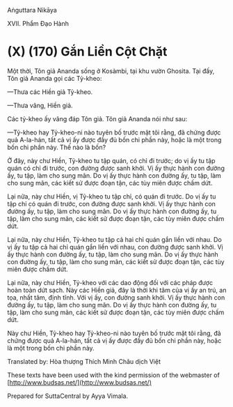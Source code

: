 Aṅguttara Nikāya

XVII. Phẩm Ðạo Hành

# (X) (170) Gắn Liền Cột Chặt

Một thời, Tôn giả Ananda sống ở Kosàmbi, tại khu vườn Ghosita. Tại đấy, Tôn giả Ananda gọi các Tỷ-kheo:

—Thưa các Hiền giả Tỷ-kheo.

—Thưa vâng, Hiền giả.

Các tỷ-kheo ấy vâng đáp Tôn giả. Tôn giả Ananda nói như sau:

—Tỷ-kheo hay Tỷ-kheo-ni nào tuyên bố trước mặt tôi rằng, đã chứng được quả A-la-hán, tất cả vị ấy được đầy đủ bốn chi phần này, hoặc là một trong bốn chi phần này. Thế nào là bốn?

Ở đây, này chư Hiền, Tỷ-kheo tu tập quán, có chỉ đi trước; do vị ấy tu tập quán có chỉ đi trước, con đường được sanh khởi. Vị ấy thực hành con đường ấy, tu tập, làm cho sung mãn. Do vị ấy thực hành con đường ấy, tu tập, làm cho sung mãn, các kiết sử được đoạn tận, các tùy miên được chấm dứt.

Lại nữa, này chư Hiền, vị Tỷ-kheo tu tập chỉ, có quán đi trước. Do vị ấy tu tập chỉ có quán đi trước, con đường được sanh khởi. Vị ấy thực hành con đường ấy, tu tập, làm cho sung mãn. Do vị ấy thực hành con đường ấy, tu tập, làm cho sung mãn, các kiết sử được đoạn tận, các tùy miên được chấm dứt.

Lại nữa, này chư Hiền, Tỷ-kheo tu tập cả hai chỉ quán gắn liền với nhau. Do vị ấy tu tập cả hai chỉ quán gắn liền với nhau, con đường được sanh khởi. Vị ấy thực hành con đường ấy, tu tập, làm cho sung mãn. Do vị ấy thực hành con đường ấy, tu tập, làm cho sung mãn, các kiết sử được đoạn tận, các tùy miên được chấm dứt.

Lại nữa, này chư Hiền, Tỷ-kheo với các dao động đối với các pháp được hoàn toàn dứt sạch. Này các Hiền giả, đây là thời khi tâm của vị ấy an trú, an tọa, nhất tâm, định tĩnh. Với vị ấy, con đường sanh khởi. Vị ấy thực hành con đường ấy, tu tập, làm cho sung mãn. Do vị ấy thực hành con đường ấy, tu tập, làm cho sung mãn, các kiết sử được đoạn tận, các tùy miên được chấm dứt.

Này chư Hiền, Tỷ-kheo hay Tỷ-kheo-ni nào tuyên bố trước mặt tôi rằng, đã chứng được quả A-la-hán, tất cả vị ấy được đầy đủ bốn chi phần này, hoặc là một trong bốn chi phần này.

Translated by: Hòa thượng Thích Minh Châu dịch Việt

These texts have been used with the kind permission of the webmaster of [http://www.budsas.net/](http://www.budsas.net/)

Prepared for SuttaCentral by Ayya Vimala.